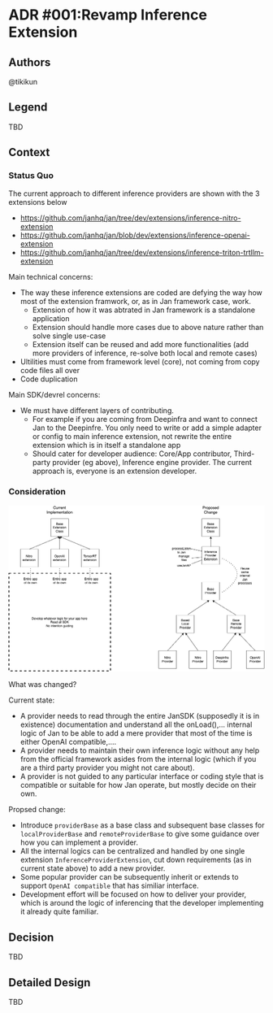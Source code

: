 # ADR #001:Revamp Inference Extension

## Authors

@tikikun

## Legend

TBD

## Context

### Status Quo

The current approach to different inference providers are shown with the 3 extensions below
- https://github.com/janhq/jan/tree/dev/extensions/inference-nitro-extension
- https://github.com/janhq/jan/blob/dev/extensions/inference-openai-extension
- https://github.com/janhq/jan/tree/dev/extensions/inference-triton-trtllm-extension

Main technical concerns:

- The way these inference extensions are coded are defying the way how most of the extension framwork, or, as in Jan framework case, work.
  - Extension of how it was abtrated in Jan framework is a standalone application
  - Extension should handle more cases due to above nature rather than solve single use-case
  - Extension itself can be reused and add more functionalities (add more providers of inference, re-solve both local and remote cases)
- Ultilities must come from framework level (core), not coming from copy code files all over
- Code duplication

Main SDK/devrel concerns:
- We must have different layers of contributing.
  - For example if you are coming from Deepinfra and want to connect Jan to the Deepinfre. You only need to write or add a simple adapter or config to main inference extension, not rewrite the entire extension which is in itself a standalone app
  - Should cater for developer audience: Core/App contributor, Third-party provider (eg above), Inference engine provider. The current approach is, everyone is an extension developer.

### Consideration

![Proposed Change](img/inference-provider.png)

What was changed?

Current state:
- A provider needs to read through the entire JanSDK (supposedly it is in existence) documentation and understand all the onLoad(),... internal logic of Jan to be able to add a mere provider that most of the time is either OpenAI compatible,....
- A provider needs to maintain their own inference logic without any help from the official framework asides from the internal logic (which if you are a third party provider you might not care about).
- A provider is not guided to any particular interface or coding style that is compatible or suitable for how Jan operate, but mostly decide on their own.

Propsed change:
- Introduce `providerBase` as a base class and subsequent base classes for `localProviderBase` and `remoteProviderBase` to give some guidance over how you can implement a provider.
- All the internal logics can be centralized and handled by one single extension `InferenceProviderExtension`, cut down requirements (as in current state above) to add a new provider.
- Some popular provider can be subsequently inherit or extends to support `OpenAI compatible` that has similiar interface.
- Development effort will be focused on how to deliver your provider, which is around the logic of inferencing that the developer implementing it already quite familiar.

## Decision

TBD

## Detailed Design

TBD
